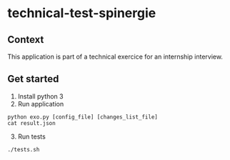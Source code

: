 # technical-test-spinergie

## Context
This application is part of a technical exercice for an internship interview.

## Get started
1. Install python 3
2. Run application
```shell
python exo.py [config_file] [changes_list_file]
cat result.json
```
3. Run tests
```shell
./tests.sh
```
